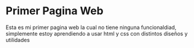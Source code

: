 # Primer Pagina Web
Esta es mi primer pagina web la cual no tiene ninguna funcionaldiad, simplemente estoy aprendiendo a usar html y css con distintos diseños y utilidades
